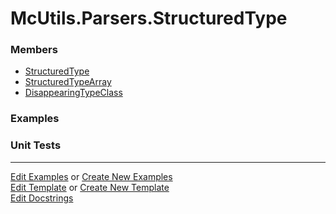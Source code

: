 # <a id="McUtils.Parsers.StructuredType">McUtils.Parsers.StructuredType</a>
    


### Members

  - [StructuredType](StructuredType/StructuredType.md)
  - [StructuredTypeArray](StructuredType/StructuredTypeArray.md)
  - [DisappearingTypeClass](StructuredType/DisappearingTypeClass.md)

### Examples



### Unit Tests



___

[Edit Examples](https://github.com/McCoyGroup/McUtils/edit/edit/ci/examples/ci/docs/McUtils/Parsers/StructuredType.md) or 
[Create New Examples](https://github.com/McCoyGroup/McUtils/new/edit/?filename=ci/examples/ci/docs/McUtils/Parsers/StructuredType.md) <br/>
[Edit Template](https://github.com/McCoyGroup/McUtils/edit/edit/ci/docs/ci/docs/McUtils/Parsers/StructuredType.md) or 
[Create New Template](https://github.com/McCoyGroup/McUtils/new/edit/?filename=ci/docs/templates/ci/docs/McUtils/Parsers/StructuredType.md) <br/>
[Edit Docstrings](https://github.com/McCoyGroup/McUtils/edit/edit/McUtils/Parsers/StructuredType/__init__.py?message=Update%20Docs)